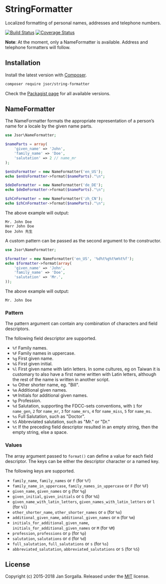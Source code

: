 StringFormatter
===============

Localized formatting of personal names, addresses and telephone numbers.

[![Build Status](https://travis-ci.org/jsor/string-formatter.svg?branch=master)](https://travis-ci.org/jsor/string-formatter)
[![Coverage Status](https://coveralls.io/repos/jsor/string-formatter/badge.svg?branch=master&service=github)](https://coveralls.io/github/jsor/string-formatter?branch=master)

**Note**: At the moment, only a NameFormatter is available. Address and
telephone formatters will follow.

Installation
------------

Install the latest version with [Composer](https://getcomposer.org).

```bash
composer require jsor/string-formatter
```

Check the [Packagist page](https://packagist.org/packages/jsor/string-formatter)
for all available versions.

NameFormatter
-------------

The NameFormatter formats the appropriate representation of a person’s name for
a locale by the given name parts.

```php
use Jsor\NameFormatter;

$nameParts = array(
    'given_name' => 'John',
    'family_name' => 'Doe',
    'salutation' => 2 // name_mr
);

$enUsFormatter = new NameFormatter('en_US');
echo $enUsFormatter->format($nameParts)."\n";

$deDeFormatter = new NameFormatter('de_DE');
echo $deDeFormatter->format($nameParts)."\n";

$zhCnFormatter = new NameFormatter('zh_CN');
echo $zhCnFormatter->format($nameParts)."\n";
```

The above example will output:

```
Mr. John Doe
Herr John Doe
Doe John 先生
```

A custom pattern can be passed as the second argument to the constructor.

```php
use Jsor\NameFormatter;

$formatter = new NameFormatter('en_US', '%d%t%g%t%m%t%f');
echo $formatter->format(array(
    'given_name' => 'John',
    'family_name' => 'Doe',
    'salutation' => 'Mr.',
));
```

The above example will output:

```
Mr. John Doe
```

### Pattern
 
The pattern argument can contain any combination of characters and field
descriptors.

The following field descriptor are supported.

* `%f`
    Family names.
* `%F`
    Family names in uppercase.
* `%g`
    First given name.
* `%G`
    First given initial.
* `%l`
    First given name with latin letters. In some cultures, eg on Taiwan it is
    customary to also have a first name written with Latin letters, although the
    rest of the name is written in another script.
* `%o`
    Other shorter name, eg. "Bill".
* `%m`
    Additional given names.
* `%M`
    Initials for additional given names.
* `%p`
    Profession.
* `%d`
    Salutation, supporting the FDCC-sets conventions, with `1` for `name_gen`,
    `2` for `name_mr`, `3` for `name_mrs`, `4` for `name_miss`,
    `5` for `name_ms`.
* `%s`
    Full Salutation, such as "Doctor".
* `%S`
    Abbreviated salutation, such as "Mr." or "Dr."
* `%t`
    If the preceding field descriptor resulted in an empty string, then the
    empty string, else a space.

### Values

The array argument passed to `format()` can define a value for each field
descriptor. The keys can be either the descriptor character or a named key.

The following keys are supported.

* `family_name`, `family_names` or `f` (for `%f`)
* `family_name_in_uppercase`, `family_names_in_uppercase` or `F` (for `%F`)
* `given_name`, `given_names` or `g` (for `%g`)
* `given_initial`, `given_initials` or `G` (for `%G`)
* `given_name_with_latin_letters`, `given_names_with_latin_letters` or `l` (for `%l`)
* `other_shorter_name`, `other_shorter_names` or `o` (for `%o`)
* `additional_given_name`, `additional_given_names` or `m` (for `%m`)
* `initials_for_additional_given_name`, `initials_for_additional_given_names` or `M` (for `%M`)
* `profession`, `professions` or `p` (for `%p`)
* `salutation`, `salutations` or `d` (for `%d`)
* `full_salutation`, `full_salutations` or `s` (for `%s`)
* `abbreviated_salutation`, `abbreviated_salutations` or `S` (for `%S`)

License
-------

Copyright (c) 2015-2018 Jan Sorgalla.
Released under the [MIT](LICENSE) license.
